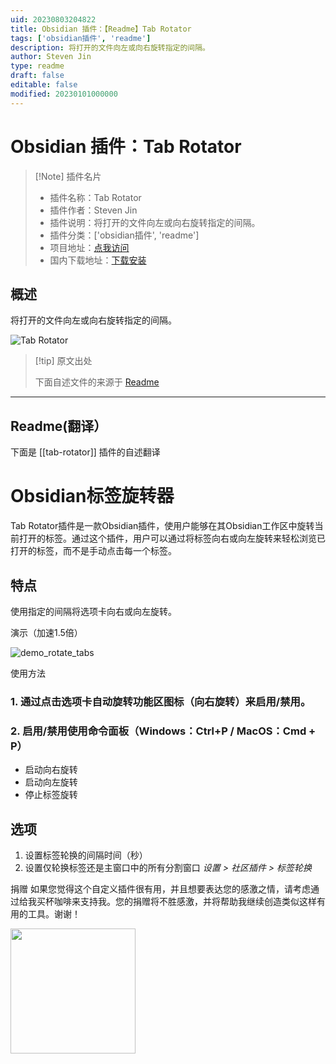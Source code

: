 ```yaml
---
uid: 20230803204822
title: Obsidian 插件：【Readme】Tab Rotator
tags: ['obsidian插件', 'readme']
description: 将打开的文件向左或向右旋转指定的间隔。
author: Steven Jin
type: readme
draft: false
editable: false
modified: 20230101000000
---
```


# Obsidian 插件：Tab Rotator

> [!Note] 插件名片
> - 插件名称：Tab Rotator
> - 插件作者：Steven Jin
> - 插件说明：将打开的文件向左或向右旋转指定的间隔。
> - 插件分类：['obsidian插件', 'readme']
> - 项目地址：[点我访问](https://github.com/autohub7/obsidian-tab-rotator)
> - 国内下载地址：[下载安装](https://pkmer.cn/products/plugin/pluginMarket/?tab-rotator)

## 概述

将打开的文件向左或向右旋转指定的间隔。

![Tab Rotator](https://cdn.pkmer.cn/covers/tab-rotator_new.gif!pkmer)

> [!tip] 原文出处
> 
>下面自述文件的来源于 [Readme](https://ghproxy.net/https://raw.githubusercontent.com/autohub7/obsidian-tab-rotator/master/README.md)
> 

---

## Readme(翻译）

下面是 [[tab-rotator]] 插件的自述翻译


# Obsidian标签旋转器

Tab Rotator插件是一款Obsidian插件，使用户能够在其Obsidian工作区中旋转当前打开的标签。通过这个插件，用户可以通过将标签向右或向左旋转来轻松浏览已打开的标签，而不是手动点击每一个标签。

## 特点
使用指定的间隔将选项卡向右或向左旋转。

演示（加速1.5倍）

![demo_rotate_tabs](https://user-images.githubusercontent.com/10937668/234929351-79cce7ed-3ce5-457f-a33e-de887545fdc7.gif)

使用方法

### 1. 通过点击选项卡自动旋转功能区图标（向右旋转）来启用/禁用。

### 2. 启用/禁用使用命令面板（Windows：Ctrl+P / MacOS：Cmd + P）
  * 启动向右旋转
  * 启动向左旋转
  * 停止标签旋转

## 选项
1. 设置标签轮换的间隔时间（秒）
2. 设置仅轮换标签还是主窗口中的所有分割窗口
*设置 > 社区插件 > 标签轮换*

捐赠
如果您觉得这个自定义插件很有用，并且想要表达您的感激之情，请考虑通过给我买杯咖啡来支持我。您的捐赠将不胜感激，并将帮助我继续创造类似这样有用的工具。谢谢！

[<img style="float:left" src="https://user-images.githubusercontent.com/14358394/115450238-f39e8100-a21b-11eb-89d0-fa4b82cdbce8.png" width="200">](https://ko-fi.com/stevenjin)



